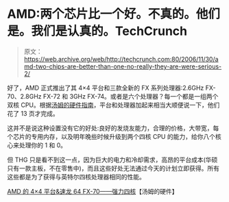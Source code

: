 # AMD:两个芯片比一个好。不真的。他们是。我们是认真的。TechCrunch

> 原文：<https://web.archive.org/web/http://techcrunch.com:80/2006/11/30/amd-two-chips-are-better-than-one-no-really-they-are-were-serious-2/>

好了，AMD 正式推出了其 4×4 平台和三款全新的 FX 系列处理器:2.6GHz FX-70、2.8GHz FX-72 和 3GHz FX-74。或者是六个处理器？每一个都是一组两个双核 CPU。根据[汤姆的硬件指南](https://web.archive.org/web/20150930062133/http://www.tomshardware.com/2006/11/30/brute_force_quad_cores/page13.html)，平台和处理器加起来相当大顺便说一下，他们花了 13 页才完成。

这并不是说这种设置没有它的好处:良好的发烧友能力，合理的价格，大带宽，每个芯片的专用内存，以及明年晚些时候升级到两个四核 CPU 的能力，给你八个核心来处理你的 1 和 0。

但 THG 只是看不到这一点，因为巨大的电力和冷却需求，高昂的平台成本(华硕只有一款主板，不在零售中)，而且这些好处无法通过今天的计划立即获得。所有这些都是为了获得与英特尔四核处理器相同的性能。

[AMD 的 4×4 平台&速龙 64 FX-70——强力四核](https://web.archive.org/web/20150930062133/http://www.tomshardware.com/2006/11/30/brute_force_quad_cores/)【汤姆的硬件】